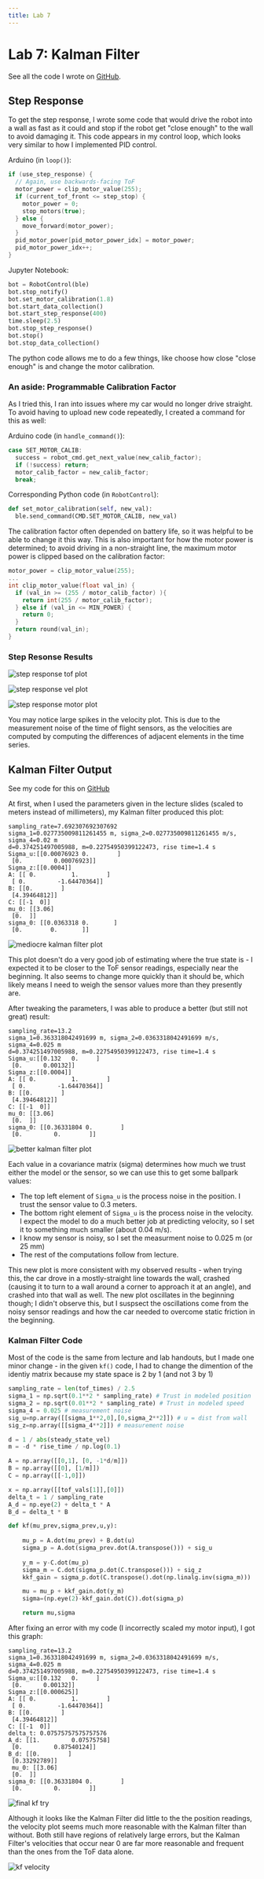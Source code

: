 ```yaml
---
title: Lab 7
---
```


# Lab 7: Kalman Filter

See all the code I wrote on [GitHub](https://github.com/slawrence100/ece4960-fast-robots-code/tree/main/lab07).
## Step Response

To get the step response, I wrote some code that would drive the robot into a wall as fast as it could and stop if the robot get "close enough" to the wall to avoid damaging it. This code appears in my control loop, which looks very similar to how I implemented PID control.

Arduino (in `loop()`):
```cpp
if (use_step_response) {
  // Again, use backwards-facing ToF
  motor_power = clip_motor_value(255);
  if (current_tof_front <= step_stop) {
    motor_power = 0;
    stop_motors(true);
  } else {
    move_forward(motor_power);
  }
  pid_motor_power[pid_motor_power_idx] = motor_power;
  pid_motor_power_idx++;
}
```

Jupyter Notebook:
```python
bot = RobotControl(ble)
bot.stop_notify()
bot.set_motor_calibration(1.8)
bot.start_data_collection()
bot.start_step_response(400)
time.sleep(2.5)
bot.stop_step_response()
bot.stop()
bot.stop_data_collection()
```

The python code allows me to do a few things, like choose how close "close enough" is and change the motor calibration.

### An aside: Programmable Calibration Factor
As I tried this, I ran into issues where my car would no longer drive straight. To avoid having to upload new code repeatedly, I created a command for this as well:

Arduino code (in `handle_command()`):
```cpp
case SET_MOTOR_CALIB:
  success = robot_cmd.get_next_value(new_calib_factor);
  if (!success) return;
  motor_calib_factor = new_calib_factor;
  break;
```

Corresponding Python code (in `RobotControl`):
```python
def set_motor_calibration(self, new_val):
  ble.send_command(CMD.SET_MOTOR_CALIB, new_val)
```

The calibration factor often depended on battery life, so it was helpful to be able to change it this way. This is also important for how the motor power is determined; to avoid driving in a non-straight line, the maximum motor power is clipped based on the calibration factor:

```cpp
motor_power = clip_motor_value(255);
...
int clip_motor_value(float val_in) {
  if (val_in >= (255 / motor_calib_factor) ){
    return int(255 / motor_calib_factor);
  } else if (val_in <= MIN_POWER) {
    return 0;
  }
  return round(val_in);
}
```

### Step Resonse Results

![step response tof plot](lab07_photos/step_response_tof.png)

![step response vel plot](lab07_photos/step_response_vel.png)

![step response motor plot](lab07_photos/step_response_motor.png)

You may notice large spikes in the velocity plot. This is due to the measurement noise of the time of flight sensors, as the velocities are computed by computing the differences of adjacent elements in the time series.

## Kalman Filter Output

See my code for this on [GitHub](https://github.com/slawrence100/ece4960-fast-robots-code/blob/main/lab07/plot_kf.ipynb)

At first, when I used the parameters given in the lecture slides (scaled to meters instead of millimeters), my Kalman filter produced this plot:

```
sampling_rate=7.692307692307692
sigma_1=0.027735009811261455 m, sigma_2=0.027735009811261455 m/s, sigma_4=0.02 m
d=0.374251497005988, m=0.22754950399122473, rise time=1.4 s
Sigma_u:[[0.00076923 0.        ]
 [0.         0.00076923]]
Sigma_z:[[0.0004]]
A: [[ 0.          1.        ]
 [ 0.         -1.64470364]]
B: [[0.        ]
 [4.39464812]]
C: [[-1  0]]
mu_0: [[3.06]
 [0.  ]]
sigma_0: [[0.0363318 0.       ]
 [0.        0.       ]]
```
![mediocre kalman filter plot](lab07_photos/kf_data_1.png)

This plot doesn't do a very good job of estimating where the true state is - I expected it to be closer to the ToF sensor readings, especially near the beginning. It also seems to change more quickly than it should be, which likely means I need to weigh the sensor values more than they presently are.

After tweaking the parameters, I was able to produce a better (but still not great) result:
```
sampling_rate=13.2
sigma_1=0.363318042491699 m, sigma_2=0.0363318042491699 m/s, sigma_4=0.025 m
d=0.374251497005988, m=0.22754950399122473, rise time=1.4 s
Sigma_u:[[0.132   0.     ]
 [0.      0.00132]]
Sigma_z:[[0.0004]]
A: [[ 0.          1.        ]
 [ 0.         -1.64470364]]
B: [[0.        ]
 [4.39464812]]
C: [[-1  0]]
mu_0: [[3.06]
 [0.  ]]
sigma_0: [[0.36331804 0.        ]
 [0.         0.        ]]
```

![better kalman filter plot](lab07_photos/kf_data_2.png)

Each value in a covariance matrix (sigma) determines how much we trust either the model or the sensor, so we can use this to get some ballpark values:
- The top left element of `Sigma_u` is the process noise in the position. I trust the sensor value to 0.3 meters.
- The bottom right element of `Sigma_u` is the process noise in the velocity. I expect the model to do a much better job at predicting velocity, so I set it to something much smaller (about 0.04 m/s).
- I know my sensor is noisy, so I set the measurment noise to 0.025 m (or 25 mm)
- The rest of the computations follow from lecture.

This new plot is more consistent with my observed results - when trying this, the car drove in a mostly-straight line towards the wall, crashed (causing it to turn to a wall around a corner to approach it at an angle), and crashed into that wall as well. The new plot oscillates in the beginning though; I didn't observe this, but I suspsect the oscillations come from the noisy sensor readings and how the car needed to overcome static friction in the beginning.

### Kalman Filter Code

Most of the code is the same from lecture and lab handouts, but I made one minor change - in the given `kf()` code, I had to change the dimention of the identiy matrix because my state space is 2 by 1 (and not 3 by 1)

```python
sampling_rate = len(tof_times) / 2.5
sigma_1 = np.sqrt(0.1**2 * sampling_rate) # Trust in modeled position
sigma_2 = np.sqrt(0.01**2 * sampling_rate) # Trust in modeled speed
sigma_4 = 0.025 # measurement noise
sig_u=np.array([[sigma_1**2,0],[0,sigma_2**2]]) # u = dist from wall
sig_z=np.array([[sigma_4**2]]) # measurement noise

d = 1 / abs(steady_state_vel)
m = -d * rise_time / np.log(0.1)

A = np.array([[0,1], [0, -1*d/m]])
B = np.array([[0], [1/m]])
C = np.array([[-1,0]])

x = np.array([[tof_vals[1]],[0]])
delta_t = 1 / sampling_rate
A_d = np.eye(2) + delta_t * A
B_d = delta_t * B

def kf(mu_prev,sigma_prev,u,y):
    
    mu_p = A.dot(mu_prev) + B.dot(u) 
    sigma_p = A.dot(sigma_prev.dot(A.transpose())) + sig_u
    
    y_m = y-C.dot(mu_p)
    sigma_m = C.dot(sigma_p.dot(C.transpose())) + sig_z
    kkf_gain = sigma_p.dot(C.transpose().dot(np.linalg.inv(sigma_m)))

    mu = mu_p + kkf_gain.dot(y_m)    
    sigma=(np.eye(2)-kkf_gain.dot(C)).dot(sigma_p)

    return mu,sigma
```

After fixing an error with my code (I incorrectly scaled my motor input), I got this graph:
```
sampling_rate=13.2
sigma_1=0.363318042491699 m, sigma_2=0.0363318042491699 m/s, sigma_4=0.025 m
d=0.374251497005988, m=0.22754950399122473, rise time=1.4 s
Sigma_u:[[0.132   0.     ]
 [0.      0.00132]]
Sigma_z:[[0.000625]]
A: [[ 0.          1.        ]
 [ 0.         -1.64470364]]
B: [[0.        ]
 [4.39464812]]
C: [[-1  0]]
delta_t: 0.07575757575757576
A_d: [[1.         0.07575758]
 [0.         0.87540124]]
B_d: [[0.        ]
 [0.33292789]]
 mu_0: [[3.06]
 [0.  ]]
sigma_0: [[0.36331804 0.        ]
 [0.         0.        ]]
```

![final kf try](lab07_photos/kf_data_3.png)

Although it looks like the Kalman Filter did little to the the position readings, the velocity plot seems much more reasonable with the Kalman filter than without. Both still have regions of relatively large errors, but the Kalman Filter's velocities that occur near 0 are far more reasonable and frequent than the ones from the ToF data alone.

![kf velocity](lab07_photos/kf_data_vel.png)
